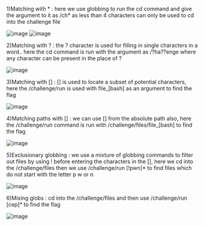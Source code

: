 1)Matching with *
: here we use globbing to run the cd command and give the argument to it as /ch* as less than 4 characters can only be used to cd into the challenge file

![image](https://github.com/user-attachments/assets/c628dda8-1360-4736-9897-c89a56487b86)
![image](https://github.com/user-attachments/assets/5f1915de-c112-4978-b946-aa7185839ab7)

2)Matching with ?
: the ? character is used for filling in single characters in a word.. here the cd command is run with the argument as /?ha??enge where any character can be present in the place of ?

![image](https://github.com/user-attachments/assets/6f35690a-adff-41fc-8db9-09dacfefa313)

3)Matching with []
: [] is used to locate a subset of potential characters, here the /challenge/run is used with file_[bash] as an argument to find the flag

![image](https://github.com/user-attachments/assets/50e4bf62-adf1-40ce-bb04-24b2dab83a0e)

4)Matching paths with []
: we can use [] from the absolute path also, here the /challenge/run command is run with /challenge/files/file_[bash] to find the flag

![image](https://github.com/user-attachments/assets/80d4b668-92b7-4e46-95d5-821ac566e148)

5)Exclusionary globbing
: we use a mixture of globbing commands to filter out files by using ! before entering the characters in the [], here we cd into the /challenge/files then we use /challenge/run [!pwn]* to
find files which do not start with the letter p w or n

![image](https://github.com/user-attachments/assets/1d48744f-10d0-4cd6-91b3-9c992b74c916)

6)Mixing globs
: cd into the /challenge/files and then use /challenge/run [cep]* to find the flag

![image](https://github.com/user-attachments/assets/e7146265-6285-46ec-bded-91c0050a6410)











